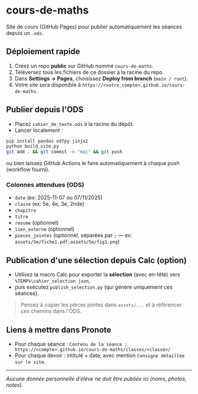 # cours-de-maths

Site de cours (GitHub Pages) pour publier automatiquement les séances depuis un `.ods`.

## Déploiement rapide

1. Créez un repo **public** sur GitHub nommé `cours-de-maths`.
2. Téléversez tous les fichiers de ce dossier à la racine du repo.
3. Dans **Settings → Pages**, choisissez **Deploy from branch** (`main / root`).
4. Votre site sera disponible à `https://<votre_compte>.github.io/cours-de-maths`.

## Publier depuis l'ODS

- Placez `cahier_de_texte.ods` à la racine du dépôt.
- Lancer localement :

```bash
pip install pandas odfpy jinja2
python build_site.py
git add . && git commit -m "maj" && git push
```

ou bien laissez GitHub Actions le faire automatiquement à chaque push (workflow fourni).

### Colonnes attendues (ODS)

- `date` (ex: 2025-11-07 ou 07/11/2025)
- `classe` (ex: 5e, 4e, 3e, 2nde)
- `chapitre`
- `titre`
- `resume` (optionnel)
- `lien_externe` (optionnel)
- `pieces_jointes` (optionnel, séparées par `;` — ex: `assets/5e/fiche1.pdf;assets/5e/fig1.png`)

## Publication d'une **sélection** depuis Calc (option)

- Utilisez la macro Calc pour exporter la **sélection** (avec en-tête) vers `%TEMP%\cahier_selection.json`,
- puis exécutez `publish_selection.py` (qui génère uniquement ces séances).

> Pensez à copier les pièces jointes dans `assets/...` et à référencer ces chemins dans l'ODS.

## Liens à mettre dans Pronote

- Pour chaque séance : `Contenu de la séance : https://<compte>.github.io/cours-de-maths/classes/<classe>/`
- Pour chaque devoir : intitulé + date, avec mention `Consigne détaillée sur le site`.

---

*Aucune donnée personnelle d'élève ne doit être publiée ici (noms, photos, notes).*
